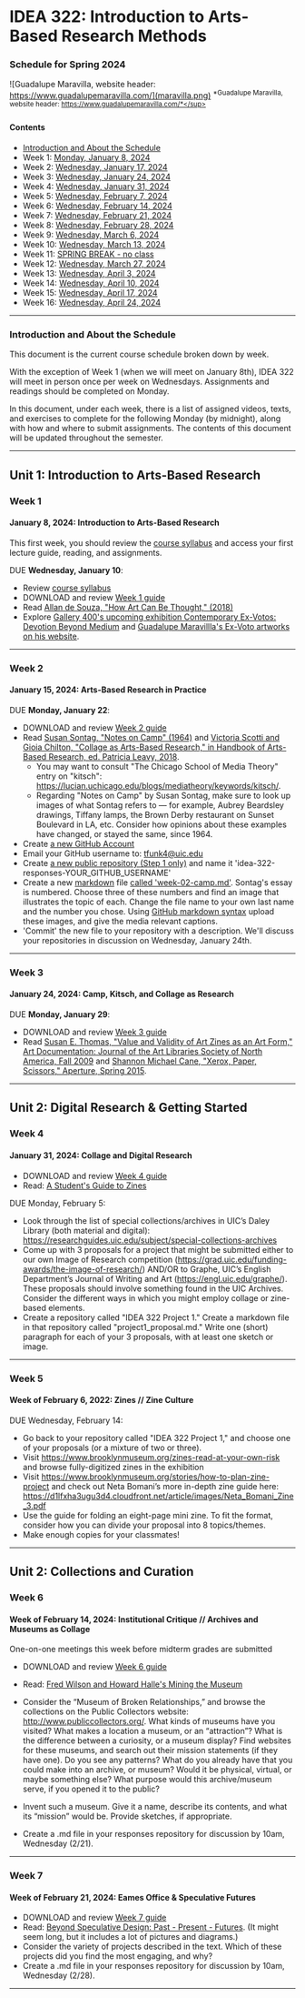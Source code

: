 # IDEA 322: Introduction to Arts-Based Research Methods
### Schedule for Spring 2024

![Guadalupe Maravilla, website header: https://www.guadalupemaravilla.com/](maravilla.png)
<sup>*Guadalupe Maravilla, website header: https://www.guadalupemaravilla.com/*</sup>

#### Contents
* [Introduction and About the Schedule](#introduction-and-about-the-schedule)
* Week 1: [Monday, January 8, 2024](#week-1)
* Week 2: [Wednesday, January 17, 2024](#week-2)
* Week 3: [Wednesday, January 24, 2024](#week-3)
* Week 4: [Wednesday, January 31, 2024](#week-4)
* Week 5: [Wednesday, February 7, 2024](#week-5)
* Week 6: [Wednesday, February 14, 2024](#week-6)
* Week 7: [Wednesday, February 21, 2024](#week-7)
* Week 8: [Wednesday, February 28, 2024](#week-8)
* Week 9: [Wednesday, March 6, 2024](#week-9)
* Week 10: [Wednesday, March 13, 2024](#week-10)
* Week 11: [SPRING BREAK - no class](#week-11)
* Week 12: [Wednesday, March 27, 2024](#week-12)
* Week 13: [Wednesday, April 3, 2024](#week-13)
* Week 14: [Wednesday, April 10, 2024](#week-14)
* Week 15: [Wednesday, April 17, 2024](#week-15)
* Week 16: [Wednesday, April 24, 2024](#week-16)

***

### Introduction and About the Schedule

This document is the current course schedule broken down by week.

With the exception of Week 1 (when we will meet on January 8th), IDEA 322 will meet in person once per week on Wednesdays. Assignments and readings should be completed on Monday.

In this document, under each week, there is a list of assigned videos, texts, and exercises to complete for the following Monday (by midnight), along with how and where to submit assignments. The contents of this document will be updated throughout the semester.

***

## Unit 1: Introduction to Arts-Based Research

### Week 1
#### January 8, 2024: Introduction to Arts-Based Research

This first week, you should review the [course syllabus](SYLLABUS.md) and access your first lecture guide, reading, and assignments.

DUE **Wednesday, January 10**:
* Review [course syllabus](SYLLABUS.md)
* DOWNLOAD and review [Week 1 guide](https://docs.google.com/presentation/d/1WmKqB9vsJnuo5nms8rZnF6EG2k-Uh8DTEYjSkAjCn6Y/edit?usp=sharing)
* Read [Allan de Souza, "How Art Can Be Thought," (2018)](week_01/desouza_hcabt1.pdf)
* Explore [Gallery 400's upcoming exhibition Contemporary Ex-Votos: Devotion Beyond Medium](https://gallery400.uic.edu/exhibition/contemporaryexvotos/) and [Guadalupe Maravillla's Ex-Voto artworks on his website](https://www.guadalupemaravilla.com/).

***

### Week 2
#### January 15, 2024: Arts-Based Research in Practice

DUE **Monday, January 22**:
* DOWNLOAD and review [Week 2 guide](https://docs.google.com/presentation/d/1KkTglGyG00acVpSkEfouawSVHScyagVNnuhytxwspUg/edit#slide=id.p)
* Read [Susan Sontag, "Notes on Camp" (1964)](week_02/Sontag_Susan_1964_Notes_on_Camp.pdf) and [Victoria Scotti and Gioia Chilton, "Collage as Arts-Based Research," in Handbook of Arts-Based Research, ed. Patricia Leavy, 2018](week_02/leavy_collage.pdf).
  - You may want to consult "The Chicago School of Media Theory" entry on "kitsch": https://lucian.uchicago.edu/blogs/mediatheory/keywords/kitsch/.
  - Regarding "Notes on Camp" by Susan Sontag, make sure to look up images of what Sontag refers to — for example, Aubrey Beardsley drawings, Tiffany lamps, the Brown Derby restaurant on Sunset Boulevard in LA, etc. Consider how opinions about these examples have changed, or stayed the same, since 1964.
* Create [a new GitHub Account](https://github.com/join)
* Email your GitHub username to: [tfunk4@uic.edu](mailto:tfunk4@uic.edu)
* Create [a new public repository (Step 1 only)](https://guides.github.com/activities/hello-world/#repository) and name it 'idea-322-responses-YOUR_GITHUB_USERNAME'
* Create a new [markdown](https://guides.github.com/features/mastering-markdown/#what) file [called 'week-02-camp.md'](https://docs.github.com/en/github/managing-files-in-a-repository/creating-new-files). Sontag's essay is numbered. Choose three of these numbers and find an image that illustrates the topic of each. Change the file name to your own last name and the number you chose. Using [GitHub markdown syntax](https://guides.github.com/features/mastering-markdown/#what) upload these images, and give the media relevant captions. 
* 'Commit' the new file to your repository with a description. We'll discuss your repositories in discussion on Wednesday, January 24th.


***

### Week 3
#### January 24, 2024: Camp, Kitsch, and Collage as Research

DUE **Monday, January 29**:
* DOWNLOAD and review [Week 3 guide](https://docs.google.com/presentation/d/13h_qL-7HnRsnWaST9hcrUAyVZ0QryGTHk4iv9lc3P14/edit?usp=sharing)
* Read [Susan E. Thomas, "Value and Validity of Art Zines as an Art Form," Art Documentation: Journal of the Art Libraries Society of North America, Fall 2009](week_03/thomas.pdf) and [Shannon Michael Cane, "Xerox, Paper, Scissors," Aperture, Spring 2015](week_03/cane.pdf).

***

## Unit 2: Digital Research & Getting Started

### Week 4
#### January 31, 2024: Collage and Digital Research

* DOWNLOAD and review [Week 4 guide](https://docs.google.com/presentation/d/1BFacKZT7UB0pZo7KcozItNlq5iGLlCkpATkHFaEAB-c/edit?usp=sharing)
* Read: [A Student's Guide to Zines](week_04/student_zine_guide.pdf)

DUE Monday, February 5:
* Look through the list of special collections/archives in UIC’s Daley Library (both material and digital): https://researchguides.uic.edu/subject/special-collections-archives
* Come up with 3 proposals for a project that might be submitted either to our own Image of Research competition (https://grad.uic.edu/funding-awards/the-image-of-research/) AND/OR to Graphe, UIC’s English Department’s Journal of Writing and Art (https://engl.uic.edu/graphe/). These proposals should involve something found in the UIC Archives. Consider the different ways in which you might employ collage or zine-based elements.
* Create a repository called "IDEA 322 Project 1." Create a markdown file in that repository called "project1_proposal.md." Write one (short) paragraph for each of your 3 proposals, with at least one sketch or image.

***

### Week 5
#### Week of February 6, 2022: Zines // Zine Culture

DUE Wednesday, February 14:
- Go back to your repository called "IDEA 322 Project 1," and choose one of your proposals (or a mixture of two or three).
- Visit https://www.brooklynmuseum.org/zines-read-at-your-own-risk and browse fully-digitized zines in the exhibition
- Visit https://www.brooklynmuseum.org/stories/how-to-plan-zine-project and check out Neta Bomani’s more in-depth zine guide here: https://d1lfxha3ugu3d4.cloudfront.net/article/images/Neta_Bomani_Zine_3.pdf
- Use the guide for folding an eight-page mini zine. To fit the format, consider how you can divide your proposal into 8 topics/themes.
- Make enough copies for your classmates!

***
## Unit 2: Collections and Curation

### Week 6
#### Week of February 14, 2024: Institutional Critique // Archives and Museums as Collage

One-on-one meetings this week before midterm grades are submitted

* DOWNLOAD and review [Week 6 guide](https://docs.google.com/presentation/d/1XouW7bvgChEIB61a3a6Po8bYb54e8tiyePz2U8NSJxw/edit?usp=sharing)
* Read: [Fred Wilson and Howard Halle's Mining the Museum](week_06/wilson_miningthemuseum.pdf)

* Consider the “Museum of Broken Relationships,” and browse the collections on the Public Collectors website: http://www.publiccollectors.org/. What kinds of museums have you visited? What makes a location a museum, or an “attraction”? What is the difference between a curiosity, or a museum display? Find websites for these museums, and search out their mission statements (if they have one). Do you see any patterns? What do you already have that you could make into an archive, or museum? Would it be physical, virtual, or maybe something else? What purpose would this archive/museum serve, if you opened it to the public?
* Invent such a museum. Give it a name, describe its contents, and what its “mission” would be. Provide sketches, if appropriate. 
* Create a .md file in your responses repository for discussion by 10am, Wednesday (2/21).


***

### Week 7
#### Week of February 21, 2024: Eames Office & Speculative Futures

* DOWNLOAD and review [Week 7 guide](https://docs.google.com/presentation/d/1Jr8wzpV8_m8LpVGKwGFpKifIqNkY440bqizhEZDWXwY/edit?usp=sharing)
* Read: [Beyond Speculative Design: Past - Present - Futures](week_07/Beyond-Speculative-Design.pdf). (It might seem long, but it includes a lot of pictures and diagrams.)
* Consider the variety of projects described in the text. Which of these projects did you find the most engaging, and why?
* Create a .md file in your responses repository for discussion by 10am, Wednesday (2/28).

***
<!---
### Week 8
#### Week of February 27, 2022: What is a model? Design and Algorithms

DUE **Thursday, March 2**:
* Watch [Mona Chalabi, 3 Ways to Spot a Bad Statistic](https://www.ted.com/talks/mona_chalabi_3_ways_to_spot_a_bad_statistic)
* Read [Cathy O'Neil, Weapons of Math Destruction: Chapter 4](/week_08_week_of_03-01-2021/readings/Cathy-O-Neil-Weapons-Of-Math-Destruction-Chapter-4-WEEK-08.pdf)
* Create a new markdown document in your 'idea-120-responses' folder called 'week-08-response.md' and discuss in about 2 paragraphs what methods outlined by O'Neil and Chalabi you believe you're subject to when using tools and consuming media on the internet. Would the internet be more useful and egalitarian without these methods (targeted ads, shaping interactions to content with specific design), or is it useful to direct users because your message could otherwise be lost among the sea of online content?
* Push the file to your repository

Optional In-Class Lab **Tuesday, March 7, 9:30-10:45AM**
* Zoom link details in blackboard
* DaVinci Resolve and OBS Basics

***

## Unit 3: Non-linear Narratives in Digital Media

### Week 9
#### Week of March 6, 2022: Personal Digital Narrative

DUE **Thursday, March 9**:
* Read [Lisa Nakamura, Digitizing Race: Introduction](/week_09_week_of_03-08-2021/readings/Lisa-Nakamura-Digitizing-Race-Intro-WEEK-09.pdf)
* Create a new markdown document in your 'idea-120-responses' folder called 'week-09-nakamura.md' and discuss in about 2 paragraphs how you believe Nakamura's citation of Lev Manovich saying "interactive media ask us to identify with someone else’s mental structure" is to be understood. Discuss one example in depth of how aspects of tools you may use (such as Gmail, Instagram, TikTok, etc) are reflections of the designer's or developer's 'mental structure' and their own identity.
* Push the file to your repository

DUE **Thursday, March 10**:
* Green Screen Project DUE

***

### Week 10
#### Week of March 13, 2022: Non-linear Narratives in Digital Media

DUE **Thursday, March 16**:
* [Read the description for Project 3: Non-linear Narrative](/week_10_week_of_03-15-2021/project-3_non-linear-narrative.md)
* Read [Merritt Kopas, Videogames for Humans, 'Introduction'](/week_10_week_of_03-15-2021/readings/Merritt-Kopas-Videogames-for-Humans-Intro-WEEK-10.pdf)
* Play [some of the twine games listed here](/week_10_week_of_03-15-2021/twineGames.md)
* Create a new markdown document in your 'idea-120-responses' folder called 'project-03-proposal.md' and write a 1-2 paragraph proposal explaining the concept for your non-linear narrative
* Push the file to your repository

Optional In-Class Lab **Tuesday, March 14, 9:30-10:45AM**
* Zoom link details in blackboard
* Introduction to Twine Workshop - [a tool for making non-linear games](https://twinery.org/)
* Tutorial will be recorded and shared with the class

***

### Week 11
#### Week of March 20, 2022: SPRING BREAK!

### Week 12
#### Week of March 27, 2022: Game Design for Artists, Part 1

DUE **Thursday, March 30**:
* Read [Anna Anthropy, Rise of Videogame Zinesters: Chapter 1 and 2](/week_12_week_of_03-29-2021/readings/Anna-Anthropy-Rise-of-the-Videogame-Zinesters-Ch-1-2-WEEK-12.pdf)
* Create a new markdown document in your 'idea-120-responses' folder called 'week-12-anthropy.md' and discuss in about 4 paragraphs how accessibility in gaming and coding can help improve video games. Think about what we can gain from a larger number of voices participating in creating games and what other kinds of media (e.g. theater, physical games) could also benefit from using 'game' creation tools
* Push the file to your repository

***

### Week 13
#### Week of April 3, 2022: Game Design for Artists, Part 2

![My Boyfriend Came Back from the War](/my_boyfriend_came_back_from_the_war.gif)

<sup>*Possible playthrough of [Olia Lialina, My Boyfriend Came Back from the War](http://www.teleportacia.org/war/wara.htm)*</sup>

DUE **Thursday, April 6**:
* Read [Anna Anthropy, Rise of Videogame Zinesters: Chapter 3 and 4](/week_13_week_of_04-05-2021/readings/Anna-Anthropy-Rise-of-the-Videogame-Zinesters-Ch-3-4-WEEK-12.pdf)
* Create a new markdown document in your 'idea-120-responses' folder called 'week-13-anthopy.md' and respond with around 3 questions these readings brought up for you. Pick one and discuss it in 3 paragraphs
* Push the file to your repository
* Read the description for [Project 4: Personal Portfolio](week_13_week_of_04-05-2021/project-4_personal-portfolio.md)
* Create a new markdown document in your 'idea-120-responses' folder called 'project-04-proposal.md' and explain in about 1 paragraph what content you'll include in your portfolio and how it will be organized.
* Draw (or layout in Illustrator) the basic layout that you will use for your Portfolio and [add this drawing to your repository](https://docs.github.com/en/github/managing-files-in-a-repository/adding-a-file-to-a-repository) as a photo or exported from Illustrator
* Push your proposal to your repository

Twine Tutorial 1 Recording:
https://uic.zoom.us/rec/share/tuY9gk9WzT5Czn2TZZTM-stO-cJ7B8UlLJ64JL_v7JQmgMwakHP3kUzZmzYffUU3.As_AN9VAKRpMqrRY?startTime=1647353795000 

Twine Tutorial 2 Recording:
https://uic.zoom.us/rec/share/oQH_ypu3YxS5OA5cqGZGJiInhh5I4DhsHPB7bgurKFnsD2KHK7WNAagdACln1NlT.0KLHikohC7hEBs9Z?startTime=1649168217000

***

### Week 14
#### Week of April 10, 2021



DUE **Thursday, April 13**:
* Non-linear Narrative Project DUE

***

### Week 15
#### Week of April 17, 2021

Continue working on your Final Portfolio Project

***

### Week 16
#### Week of April 24, 2021

DUE **Thursday, April 27**:
* Final Portfolio Project

***

![Dancing Baby](dancing_baby.gif)

<sup>*The classic [Dancing Baby](https://knowyourmeme.com/memes/dancing-baby)*</sup> -->
